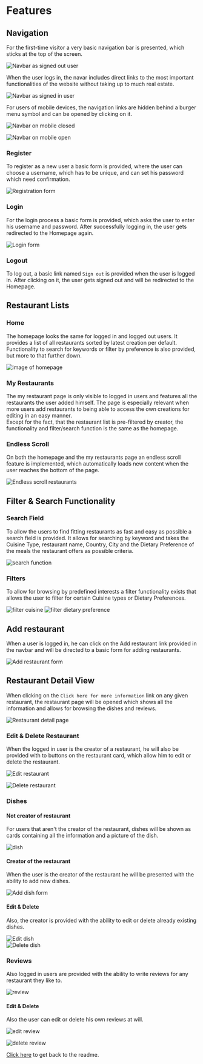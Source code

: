 # Features
## Navigation
For the first-time visitor a very basic navigation bar is presented, which sticks at the top of the screen.  

![Navbar as signed out user](documentation/nav-signed-out.png)

When the user logs in, the navar includes direct links to the most important functionalities of the website without taking up to much real estate.  

![Navbar as signed in user](documentation/nav-signed-in.png)

For users of mobile devices, the navigation links are hidden behind a burger menu symbol and can be opened by clicking on it.  

![Navbar on mobile closed](documentation/nav-mobile-closed.png)  

![Navbar on mobile open](documentation/nav-mobile-open.png)  

### Register
To register as a new user a basic form is provided, where the user can choose a username, which has to be unique, and can set his password which need confirmation.  

![Registration form](documentation/sign-up-form.png)

### Login
For the login process a basic form is provided, which asks the user to enter his username and password. After successfully logging in, the user gets redirected to the Homepage again.  

![Login form](documentation/sign-in-form.png)

### Logout
To log out, a basic link named `Sign out` is provided when the user is logged in. After clicking on it, the user gets signed out and will be redirected to the Homepage.

## Restaurant Lists
### Home
The homepage looks the same for logged in and logged out users. It provides a list of all restaurants sorted by latest creation per default.  
Functionality to search for keywords or filter by preference is also provided, but more to that further down.  

![image of homepage](documentation/restaurant-list.png)

### My Restaurants
The my restaurant page is only visible to logged in users and features all the restaurants the user added himself. The page is especially relevant when more users add restaurants to being able to access the own creations for editing in an easy manner.  
Except for the fact, that the restaurant list is pre-filtered by creator, the functionality and filter/search function is the same as the homepage.

### Endless Scroll
On both the homepage and the my restaurants page an endless scroll feature is implemented, which automatically loads new content when the user reaches the bottom of the page.  

![Endless scroll restaurants](documentation/endless-scroll.png)

## Filter & Search Functionality
### Search Field
To allow the users to find fitting restaurants as fast and easy as possible a search field is provided. It allows for searching by keyword and takes the Cuisine Type, restaurant name, Country, City and the Dietary Preference of the meals the restaurant offers as possible criteria.

![search function](documentation/search-field.png)

### Filters
To allow for browsing by predefined interests a filter functionality exists that allows the user to filter for certain Cuisine types or Dietary Preferences.

![filter cuisine](documentation/filter-cuisine.png)
![filter dietary preference](documentation/filter-dietary.png)

## Add restaurant
When a user is logged in, he can click on the Add restaurant link provided in the navbar and will be directed to a basic form for adding restaurants.

![Add restaurant form](documentation/add-restaurant.png)

## Restaurant Detail View
When clicking on the `Click here for more information` link on any given restaurant, the restaurant page will be opened which shows all the information and allows for browsing the dishes and reviews.

![Restaurant detail page](documentation/detail-restaurant.png)

### Edit & Delete Restaurant
When the logged in user is the creator of a restaurant, he will also be provided with to buttons on the restaurant card, which allow him to edit or delete the restaurant.

![Edit restaurant](documentation/edit-restaurant.png)

![Delete restaurant](documentation/delete-restaurant.png)

### Dishes
#### Not creator of restaurant
For users that aren't the creator of the restaurant, dishes will be shown as cards containing all the information and a picture of the dish.

![dish](documentation/dish.png)

#### Creator of the restaurant
When the user is the creator of the restaurant he will be presented with the ability to add new dishes.

![Add dish form](documentation/add-dish.png)
#### Edit & Delete
Also, the creator is provided with the ability to edit or delete already existing dishes.

![Edit dish](documentation/edit-dish.png)  
![Delete dish](documentation/delete-dish.png)

### Reviews
Also logged in users are provided with the ability to write reviews for any restaurant they like to.

![review](documentation/review.png)

#### Edit & Delete
Also the user can edit or delete his own reviews at will.

![edit review](documentation/edit-review.png)

![delete review](documentation/delete-review.png)

[Click here](/README.md) to get back to the readme.